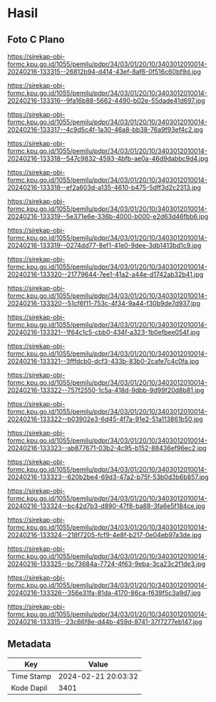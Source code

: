 # Hasil

## Foto C Plano

https://sirekap-obj-formc.kpu.go.id/1055/pemilu/pdpr/34/03/01/20/10/3403012010014-20240216-133315--26812b94-d414-43ef-8af6-0f516c60bf9d.jpg

https://sirekap-obj-formc.kpu.go.id/1055/pemilu/pdpr/34/03/01/20/10/3403012010014-20240216-133316--9fa16b88-5662-4490-b02e-55dade41d697.jpg

https://sirekap-obj-formc.kpu.go.id/1055/pemilu/pdpr/34/03/01/20/10/3403012010014-20240216-133317--4c9d5c4f-1a30-46a8-bb38-76a9f93ef4c2.jpg

https://sirekap-obj-formc.kpu.go.id/1055/pemilu/pdpr/34/03/01/20/10/3403012010014-20240216-133318--547c9832-4593-4bfb-ae0a-46d9dabbc9d4.jpg

https://sirekap-obj-formc.kpu.go.id/1055/pemilu/pdpr/34/03/01/20/10/3403012010014-20240216-133318--ef2a603d-a135-4610-b475-5dff3d2c2313.jpg

https://sirekap-obj-formc.kpu.go.id/1055/pemilu/pdpr/34/03/01/20/10/3403012010014-20240216-133319--5e371e6e-336b-4000-b000-e2d63d46fbb6.jpg

https://sirekap-obj-formc.kpu.go.id/1055/pemilu/pdpr/34/03/01/20/10/3403012010014-20240216-133319--0274dd77-8ef1-41e0-9dee-3db1413bd1c9.jpg

https://sirekap-obj-formc.kpu.go.id/1055/pemilu/pdpr/34/03/01/20/10/3403012010014-20240216-133320--21779644-7ee1-41a2-a44e-d1742ab32b41.jpg

https://sirekap-obj-formc.kpu.go.id/1055/pemilu/pdpr/34/03/01/20/10/3403012010014-20240216-133320--51cf6f11-753c-4f34-9a44-f30b9de7d937.jpg

https://sirekap-obj-formc.kpu.go.id/1055/pemilu/pdpr/34/03/01/20/10/3403012010014-20240216-133321--1f64c1c5-cbb0-434f-a323-1b0efbee054f.jpg

https://sirekap-obj-formc.kpu.go.id/1055/pemilu/pdpr/34/03/01/20/10/3403012010014-20240216-133321--3fffdcb0-dcf3-433b-83b0-2cafe7c4c0fa.jpg

https://sirekap-obj-formc.kpu.go.id/1055/pemilu/pdpr/34/03/01/20/10/3403012010014-20240216-133322--757f2550-1c5a-418d-9dbb-9d99f20d8b81.jpg

https://sirekap-obj-formc.kpu.go.id/1055/pemilu/pdpr/34/03/01/20/10/3403012010014-20240216-133322--b03902e3-6d45-4f7a-91e2-51a113861b50.jpg

https://sirekap-obj-formc.kpu.go.id/1055/pemilu/pdpr/34/03/01/20/10/3403012010014-20240216-133323--ab877671-03b2-4c95-b152-88436ef96ec2.jpg

https://sirekap-obj-formc.kpu.go.id/1055/pemilu/pdpr/34/03/01/20/10/3403012010014-20240216-133323--620b2be4-69d3-47a2-b75f-53b0d3b6b857.jpg

https://sirekap-obj-formc.kpu.go.id/1055/pemilu/pdpr/34/03/01/20/10/3403012010014-20240216-133324--bc42d7b3-d890-47f8-ba88-3fa6e5f184ce.jpg

https://sirekap-obj-formc.kpu.go.id/1055/pemilu/pdpr/34/03/01/20/10/3403012010014-20240216-133324--218f7205-fcf9-4e8f-b217-0e04eb97a3de.jpg

https://sirekap-obj-formc.kpu.go.id/1055/pemilu/pdpr/34/03/01/20/10/3403012010014-20240216-133325--bc73684a-7724-4f63-9eba-3ca23c2f1de3.jpg

https://sirekap-obj-formc.kpu.go.id/1055/pemilu/pdpr/34/03/01/20/10/3403012010014-20240216-133326--356e31fa-81da-4170-86ca-f639f5c3a9d7.jpg

https://sirekap-obj-formc.kpu.go.id/1055/pemilu/pdpr/34/03/01/20/10/3403012010014-20240216-133315--23c66f8e-d44b-459d-8741-37f7277eb147.jpg


## Metadata

| Key        | Value               |
| ---------- | ------------------- |
| Time Stamp | 2024-02-21 20:03:32 |
| Kode Dapil | 3401                |




